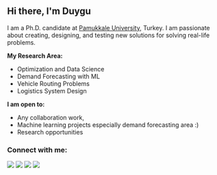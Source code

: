 ## Hi there, I'm Duygu 

I am a Ph.D. candidate at [Pamukkale University](https://www.pau.edu.tr/pau/en), Turkey. I am passionate about creating, designing, and testing new solutions for solving real-life problems.

**My Research Area:**

- Optimization and Data Science
- Demand Forecasting with ML
- Vehicle Routing Problems
- Logistics System Design 


**I am open to:**

- Any collaboration work, 
- Machine learning projects especially demand forecasting area :)
- Research opportunities 

### Connect with me: 

<p align = "center">

[<img src="https://img.shields.io/badge/kaggle-%2312100E.svg?&style=for-the-badge&logo=kaggle&logoColor=white&color=black" />](https://www.kaggle.com/duygutopalolu)
[<img src="https://img.shields.io/badge/twitter-%231DA1F2.svg?&style=for-the-badge&logo=twitter&logoColor=white&color=black" />](https://twitter.com/duygutopaloglu) 
[<img src="https://img.shields.io/badge/linkedin-%2312100E.svg?&style=for-the-badge&logo=linkedin&logoColor=white&color=black" />](https://www.linkedin.com/in/duygu-topaloglu/)
[<img src="https://img.shields.io/badge/medium-%2312100E.svg?&style=for-the-badge&logo=medium&logoColor=white&color=black" />](https://medium.com/@duygutopaloglu)

</p>

<!--
**duygutopaloglu/duygutopaloglu** is a ✨ _special_ ✨ repository because its `README.md` (this file) appears on your GitHub profile.

Here are some ideas to get you started:

- 🔭 I’m currently working on ...
- 🌱 I’m currently learning ...
- 👯 I’m looking to collaborate on ...
- 🤔 I’m looking for help with ...
- 💬 Ask me about ...
- 📫 How to reach me: ...
- 😄 Pronouns: ...
- ⚡ Fun fact: ...
-->
